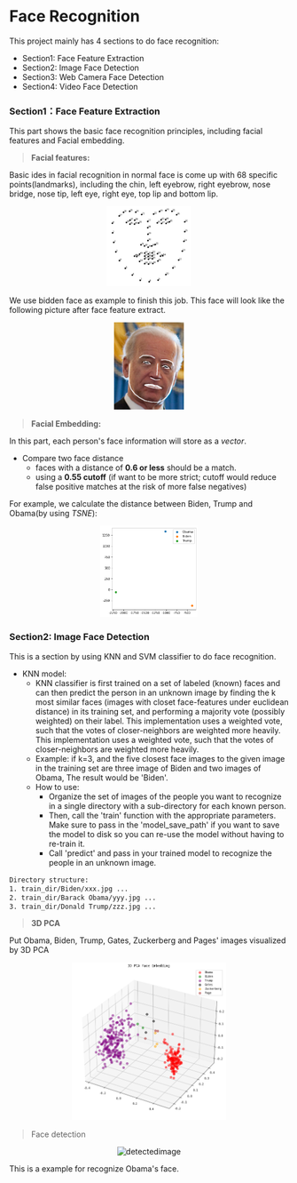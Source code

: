 # Face Recognition

This project mainly has 4 sections to do face recognition:

* Section1: Face Feature Extraction
* Section2: Image Face Detection
* Section3: Web Camera Face Detection
* Section4: Video Face Detection

### Section1：Face Feature Extraction

This part shows the basic face recognition principles, including facial features and Facial embedding.

> **Facial features:** 

Basic ides in facial recognition in normal face is come up with 68 specific points(landmarks), including the chin, left eyebrow, right eyebrow, nose bridge, nose tip, left eye, right eye, top lip and bottom lip.

<div align=center><img src="a-Face-Feature-Extraction/data/image-20230420113930714.png" alt="image-20230420113930714" width="30%" height="30%" /></div>

We use bidden face as example to finish this job. This face will look like the following picture after face feature extract.

<div align=center><img src="a-Face-Feature-Extraction/data/image-20230420114200128.png" alt="image-20230420114200128" width="25%" height="25%"  /></div>

> **Facial Embedding:** 

In this part, each person's face information will store as a *vector*.

- Compare two face distance
  - faces with a distance of **0.6 or less** should be a match.
  - using a **0.55 cutoff** (if want to be more strict; cutoff would reduce false positive matches at the risk of more false negatives)

For example, we calculate the distance between Biden, Trump and Obama(by using *TSNE*):

<div align=center><img src="a-Face-Feature-Extraction/data/distance.png" alt="distance" width="35%" height="35%"/></div>

### Section2: Image Face Detection

This is a section by using KNN and SVM classifier to do face recognition.

* KNN model:
  * KNN classifier is first trained on a set of labeled (known) faces and can then predict the person in an unknown image by finding the k most similar faces (images with closet face-features under euclidean distance) in its training set, and performing a majority vote (possibly weighted) on their label. This implementation uses a weighted vote, such that the votes of closer-neighbors are weighted more heavily. This implementation uses a weighted vote, such that the votes of closer-neighbors are weighted more heavily.
  * Example: if k=3, and the five closest face images to the given image in the training set are three image of Biden and two images of Obama, The result would be 'Biden'.
  * How to use:
    * Organize the set of images of the people you want to recognize in a single directory with a sub-directory for each known person.
    * Then, call the 'train' function with the appropriate parameters. Make sure to pass in the 'model_save_path' if you want to save the model to disk so you can re-use the model without having to re-train it.
    * Call 'predict' and pass in your trained model to recognize the people in an unknown image.

```
Directory structure:
1. train_dir/Biden/xxx.jpg ...
2. train_dir/Barack Obama/yyy.jpg ...
3. train_dir/Donald Trump/zzz.jpg ...
```

> **3D PCA**

Put Obama, Biden, Trump, Gates, Zuckerberg and Pages' images visualized by 3D PCA 

<div align=center><img src="b-image-face-detection\data\3DPCA.png" alt="3DPCA" style="zoom:67%;" width="55%" height="55%"/></div>

> Face detection

<div align=center><img src="C:\Users\think\Desktop\Face-recognition\b-image-face-detection\data\detectedimage.png" alt="detectedimage" width="35%" height="35%" /></div>

This is a example for recognize Obama's face.











